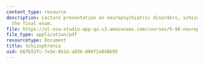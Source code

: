```yaml
---
content_type: resource
description: Lecture presentation on neuropsychiatric disorders, schizophrenia, and
  the final exam.
file: https://ol-ocw-studio-app-qa.s3.amazonaws.com/courses/9-98-neuropharmacology-january-iap-2009/b6fb53fc7e3e8b1da03b886f2e848b95_lecture_4.pdf
file_type: application/pdf
resourcetype: Document
title: Schizophrenia
uid: b6fb53fc-7e3e-8b1d-a03b-886f2e848b95
---
```

